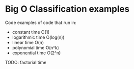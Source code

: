 # Big O Classification examples
Code examples of code that run in:
- constant time O(1)
- logarithmic time O(log(n))
- linear time O(n)
- polynomial time O(n^k)
- exponential time O(2^n)


TODO: factorial time